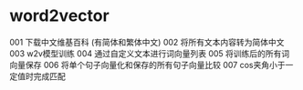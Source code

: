 # word2vector
001 下载中文维基百科 (有简体和繁体中文)
002 将所有文本内容转为简体中文
003 w2v模型训练
004 通过自定义文本进行词向量列表
005 将训练后的所有词向量保存
006 将单个句子向量化和保存的所有句子向量比较
007 cos夹角小于一定值时完成匹配
